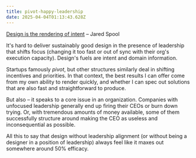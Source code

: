 ```yaml
---
title: pivot-happy-leadership
date: 2025-04-04T01:13:43.628Z
---
```


[Design is the rendering of intent](https://articles.centercentre.com/design_rendering_intent/ "Design is the rendering of intent") – Jared Spool

It's hard to deliver sustainably good design in the presence of leadership that shifts focus (changing it too fast or out of sync with their org's execution capacity). Design's fuels are intent and domain information.

Startups famously *pivot*, but other structures similarly deal in shifting incentives and priorities. In that context, the best results I can offer come from my own ability to render quickly, and whether I can spec out solutions that are also fast and straightforward to produce.

But also – it speaks to a core issue in an organization. Companies with unfocused leadership generally end up firing their CEOs or burn down trying. Or, with tremendous amounts of money available, some of them successfully structure around making the CEO as useless and inconsequential as possible.

All this to say that design without leadership alignment (or without being a designer in a position of leadership) always feel like it maxes out somewhere around 50% efficacy.
